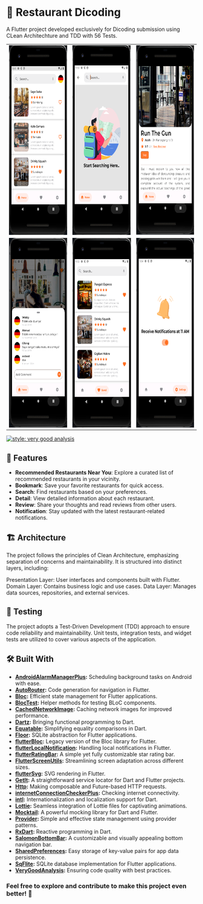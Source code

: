 # 🍔 Restaurant Dicoding

A Flutter project developed exclusively for Dicoding submission using CLean Architechture and TDD with 56 Tests.
<table >
  <tr >
    <td align="center"><img src="https://github.com/andikatp/restaurant/blob/main/img/1.png" height="500" /></td>
    <td align="center"><img src="https://github.com/andikatp/restaurant/blob/main/img/2.png" height="500" /></td>
    <td align="center"><img src="https://github.com/andikatp/restaurant/blob/main/img/3.png" height="500" /></td>
  </tr>
  <tr>
    <td align="center"><img src="https://github.com/andikatp/restaurant/blob/main/img/4.png" height="500" /></td>
    <td align="center"><img src="https://github.com/andikatp/restaurant/blob/main/img/5.png" height="500" /></td>
    <td align="center"><img src="https://github.com/andikatp/restaurant/blob/main/img/6.png" height="500" /></td>
  </tr>
</table>

[![style: very good analysis](https://img.shields.io/badge/style-very_good_analysis-B22C89.svg)](https://pub.dev/packages/very_good_analysis)

## 🎉 Features

- **Recommended Restaurants Near You**: Explore a curated list of recommended restaurants in your vicinity.
- **Bookmark**: Save your favorite restaurants for quick access.
- **Search**: Find restaurants based on your preferences.
- **Detail**: View detailed information about each restaurant.
- **Review**: Share your thoughts and read reviews from other users.
- **Notification**: Stay updated with the latest restaurant-related notifications.

## 🏗️ Architecture

The project follows the principles of Clean Architecture, emphasizing separation of concerns and maintainability. It is structured into distinct layers, including:

Presentation Layer: User interfaces and components built with Flutter.
Domain Layer: Contains business logic and use cases.
Data Layer: Manages data sources, repositories, and external services.

## 🧪 Testing

The project adopts a Test-Driven Development (TDD) approach to ensure code reliability and maintainability. Unit tests, integration tests, and widget tests are utilized to cover various aspects of the application.

## 🛠️ Built With

- **[AndroidAlarmManagerPlus](https://pub.dev/packages/android_alarm_manager_plus):** Scheduling background tasks on Android with ease.
- **[AutoRouter](https://pub.dev/packages/auto_route):** Code generation for navigation in Flutter.
- **[Bloc](https://pub.dev/packages/flutter_bloc):** Efficient state management for Flutter applications.
- **[BlocTest](https://pub.dev/packages/bloc_test):** Helper methods for testing BLoC components.
- **[CachedNetworkImage](https://pub.dev/packages/cached_network_image):** Caching network images for improved performance.
- **[Dartz](https://pub.dev/packages/dartz):** Bringing functional programming to Dart.
- **[Equatable](https://pub.dev/packages/equatable):** Simplifying equality comparisons in Dart.
- **[Floor](https://pub.dev/packages/floor):** SQLite abstraction for Flutter applications.
- **[flutterBloc](https://pub.dev/packages/flutter_bloc):** Legacy version of the Bloc library for Flutter.
- **[flutterLocalNotification](https://pub.dev/packages/flutter_local_notifications):** Handling local notifications in Flutter.
- **[flutterRatingBar](https://pub.dev/packages/flutter_rating_bar):** A simple yet fully customizable star rating bar.
- **[FlutterScreenUtils](https://pub.dev/packages/flutter_screenutil):** Streamlining screen adaptation across different sizes.
- **[flutterSvg](https://pub.dev/packages/flutter_svg):** SVG rendering in Flutter.
- **[GetIt](https://pub.dev/packages/get_it):** A straightforward service locator for Dart and Flutter projects.
- **[Http](https://pub.dev/packages/http):** Making composable and Future-based HTTP requests.
- **[internetConnectionCheckerPlus](https://pub.dev/packages/internet_connection_checker_plus):** Checking internet connectivity.
- **[intl](https://pub.dev/packages/intl):** Internationalization and localization support for Dart.
- **[Lottie](https://pub.dev/packages/lottie):** Seamless integration of Lottie files for captivating animations.
- **[Mocktail](https://pub.dev/packages/mocktail):** A powerful mocking library for Dart and Flutter.
- **[Provider](https://pub.dev/packages/provider):** Simple and effective state management using provider patterns.
- **[RxDart](https://pub.dev/packages/rxdart):** Reactive programming in Dart.
- **[SalomonBottomBar](https://pub.dev/packages/salomon_bottom_bar):** A customizable and visually appealing bottom navigation bar.
- **[SharedPreferences](https://pub.dev/packages/shared_preferences):** Easy storage of key-value pairs for app data persistence.
- **[SqFlite](https://pub.dev/packages/sqflite):** SQLite database implementation for Flutter applications.
- **[VeryGoodAnalysis](https://pub.dev/packages/very_good_analysis):** Ensuring code quality with best practices.


### Feel free to explore and contribute to make this project even better! 🚀
